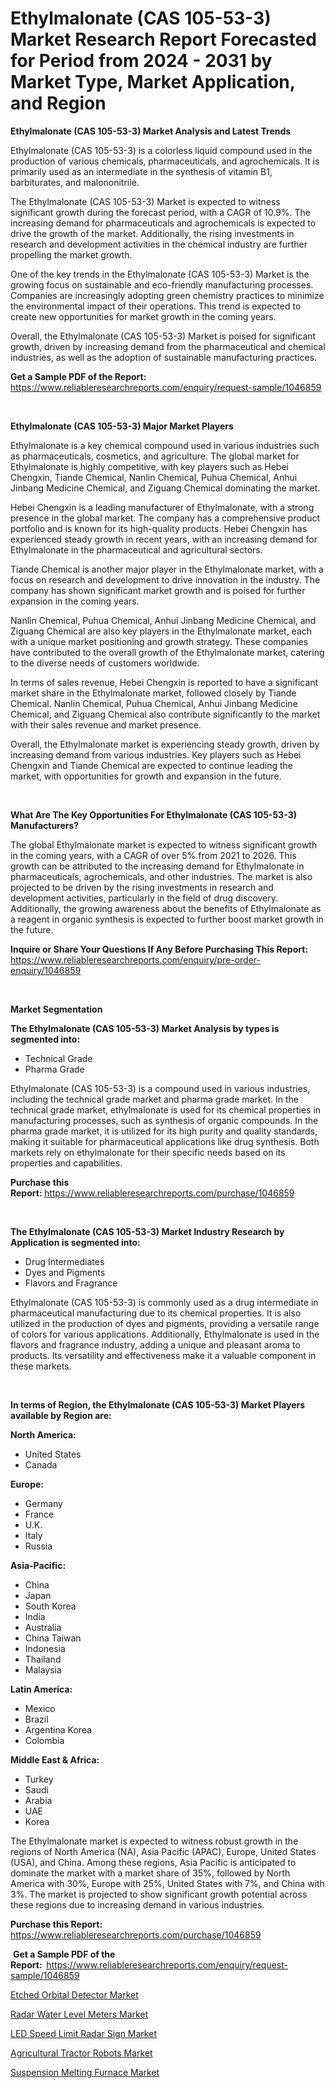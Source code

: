 <p><h1>Ethylmalonate (CAS 105-53-3) Market Research Report Forecasted for Period from 2024 -  2031 by Market Type, Market Application, and Region</h1></p><p><strong>Ethylmalonate (CAS 105-53-3) Market Analysis and Latest Trends</strong></p>
<p><p>Ethylmalonate (CAS 105-53-3) is a colorless liquid compound used in the production of various chemicals, pharmaceuticals, and agrochemicals. It is primarily used as an intermediate in the synthesis of vitamin B1, barbiturates, and malononitrile.</p><p>The Ethylmalonate (CAS 105-53-3) Market is expected to witness significant growth during the forecast period, with a CAGR of 10.9%. The increasing demand for pharmaceuticals and agrochemicals is expected to drive the growth of the market. Additionally, the rising investments in research and development activities in the chemical industry are further propelling the market growth.</p><p>One of the key trends in the Ethylmalonate (CAS 105-53-3) Market is the growing focus on sustainable and eco-friendly manufacturing processes. Companies are increasingly adopting green chemistry practices to minimize the environmental impact of their operations. This trend is expected to create new opportunities for market growth in the coming years.</p><p>Overall, the Ethylmalonate (CAS 105-53-3) Market is poised for significant growth, driven by increasing demand from the pharmaceutical and chemical industries, as well as the adoption of sustainable manufacturing practices.</p></p>
<p><strong>Get a Sample PDF of the Report:&nbsp;</strong> <a href="https://www.reliableresearchreports.com/enquiry/request-sample/1046859">https://www.reliableresearchreports.com/enquiry/request-sample/1046859</a></p>
<p>&nbsp;</p>
<p><strong>Ethylmalonate (CAS 105-53-3) Major Market Players</strong></p>
<p><p>Ethylmalonate is a key chemical compound used in various industries such as pharmaceuticals, cosmetics, and agriculture. The global market for Ethylmalonate is highly competitive, with key players such as Hebei Chengxin, Tiande Chemical, Nanlin Chemical, Puhua Chemical, Anhui Jinbang Medicine Chemical, and Ziguang Chemical dominating the market.</p><p>Hebei Chengxin is a leading manufacturer of Ethylmalonate, with a strong presence in the global market. The company has a comprehensive product portfolio and is known for its high-quality products. Hebei Chengxin has experienced steady growth in recent years, with an increasing demand for Ethylmalonate in the pharmaceutical and agricultural sectors.</p><p>Tiande Chemical is another major player in the Ethylmalonate market, with a focus on research and development to drive innovation in the industry. The company has shown significant market growth and is poised for further expansion in the coming years.</p><p>Nanlin Chemical, Puhua Chemical, Anhui Jinbang Medicine Chemical, and Ziguang Chemical are also key players in the Ethylmalonate market, each with a unique market positioning and growth strategy. These companies have contributed to the overall growth of the Ethylmalonate market, catering to the diverse needs of customers worldwide.</p><p>In terms of sales revenue, Hebei Chengxin is reported to have a significant market share in the Ethylmalonate market, followed closely by Tiande Chemical. Nanlin Chemical, Puhua Chemical, Anhui Jinbang Medicine Chemical, and Ziguang Chemical also contribute significantly to the market with their sales revenue and market presence.</p><p>Overall, the Ethylmalonate market is experiencing steady growth, driven by increasing demand from various industries. Key players such as Hebei Chengxin and Tiande Chemical are expected to continue leading the market, with opportunities for growth and expansion in the future.</p></p>
<p>&nbsp;</p>
<p><strong>What Are The Key Opportunities For Ethylmalonate (CAS 105-53-3) Manufacturers?</strong></p>
<p><p>The global Ethylmalonate market is expected to witness significant growth in the coming years, with a CAGR of over 5% from 2021 to 2026. This growth can be attributed to the increasing demand for Ethylmalonate in pharmaceuticals, agrochemicals, and other industries. The market is also projected to be driven by the rising investments in research and development activities, particularly in the field of drug discovery. Additionally, the growing awareness about the benefits of Ethylmalonate as a reagent in organic synthesis is expected to further boost market growth in the future.</p></p>
<p><strong>Inquire or Share Your Questions If Any Before Purchasing This Report:</strong> <a href="https://www.reliableresearchreports.com/enquiry/pre-order-enquiry/1046859">https://www.reliableresearchreports.com/enquiry/pre-order-enquiry/1046859</a></p>
<p>&nbsp;</p>
<p><strong>Market Segmentation</strong></p>
<p><strong>The Ethylmalonate (CAS 105-53-3) Market Analysis by types is segmented into:</strong></p>
<p><ul><li>Technical Grade</li><li>Pharma Grade</li></ul></p>
<p><p>Ethylmalonate (CAS 105-53-3) is a compound used in various industries, including the technical grade market and pharma grade market. In the technical grade market, ethylmalonate is used for its chemical properties in manufacturing processes, such as synthesis of organic compounds. In the pharma grade market, it is utilized for its high purity and quality standards, making it suitable for pharmaceutical applications like drug synthesis. Both markets rely on ethylmalonate for their specific needs based on its properties and capabilities.</p></p>
<p><strong>Purchase this Report:&nbsp;</strong><a href="https://www.reliableresearchreports.com/purchase/1046859">https://www.reliableresearchreports.com/purchase/1046859</a></p>
<p>&nbsp;</p>
<p><strong>The Ethylmalonate (CAS 105-53-3) Market Industry Research by Application is segmented into:</strong></p>
<p><ul><li>Drug Intermediates</li><li>Dyes and Pigments</li><li>Flavors and Fragrance</li></ul></p>
<p><p>Ethylmalonate (CAS 105-53-3) is commonly used as a drug intermediate in pharmaceutical manufacturing due to its chemical properties. It is also utilized in the production of dyes and pigments, providing a versatile range of colors for various applications. Additionally, Ethylmalonate is used in the flavors and fragrance industry, adding a unique and pleasant aroma to products. Its versatility and effectiveness make it a valuable component in these markets.</p></p>
<p>&nbsp;</p>
<p><strong>In terms of Region, the Ethylmalonate (CAS 105-53-3) Market Players available by Region are:</strong></p>
<p>
    <p> <strong> North America: </strong>
        <ul>
            <li>United States</li>
            <li>Canada</li>
        </ul>
        </p> 
    <p> <strong> Europe: </strong>
        <ul>
            <li>Germany</li>
            <li>France</li>
            <li>U.K.</li>
            <li>Italy</li>
            <li>Russia</li>
        </ul>
        </p> 
    <p> <strong> Asia-Pacific: </strong>
        <ul>
            <li>China</li>
            <li>Japan</li>
            <li>South Korea</li>
            <li>India</li>
            <li>Australia</li>
            <li>China Taiwan</li>
            <li>Indonesia</li>
            <li>Thailand</li>
            <li>Malaysia</li>
        </ul>
        </p> 
    <p> <strong> Latin America: </strong>
        <ul>
            <li>Mexico</li>
            <li>Brazil</li>
            <li>Argentina Korea</li>
            <li>Colombia</li>
        </ul>
        </p> 
    <p> <strong> Middle East & Africa: </strong>
        <ul>
            <li>Turkey</li>
            <li>Saudi</li>
            <li>Arabia</li>
            <li>UAE</li>
            <li>Korea</li>
        </ul>
    </p>
    </p>
<p><p>The Ethylmalonate market is expected to witness robust growth in the regions of North America (NA), Asia Pacific (APAC), Europe, United States (USA), and China. Among these regions, Asia Pacific is anticipated to dominate the market with a market share of 35%, followed by North America with 30%, Europe with 25%, United States with 7%, and China with 3%. The market is projected to show significant growth potential across these regions due to increasing demand in various industries.</p></p>
<p><strong>Purchase this Report: </strong><a href="https://www.reliableresearchreports.com/purchase/1046859">https://www.reliableresearchreports.com/purchase/1046859</a></p>
<p>&nbsp;<strong>Get a Sample PDF of the Report:&nbsp;&nbsp;</strong><a href="https://www.reliableresearchreports.com/enquiry/request-sample/1046859">https://www.reliableresearchreports.com/enquiry/request-sample/1046859</a></p>
<p><strong></strong></p>
<p><p><a href="https://medium.com/@tommiesmith8654/etched-orbital-detector-market-furnishes-information-on-market-share-market-trends-and-market-c0d22433d5a3">Etched Orbital Detector Market</a></p><p><a href="https://medium.com/@tommiesmith8654/radar-water-level-meters-market-trends-and-market-analysis-forecasted-for-period-2024-2031-90eb7437b828">Radar Water Level Meters Market</a></p><p><a href="https://medium.com/@tommiesmith8654/analyzing-led-speed-limit-radar-sign-market-global-industry-perspective-and-forecast-2024-to-1eb6b761fc88">LED Speed Limit Radar Sign Market</a></p><p><a href="https://medium.com/@tommiesmith8654/agricultural-tractor-robots-market-share-evolution-and-market-growth-trends-2024-2031-60873d201294">Agricultural Tractor Robots Market</a></p><p><a href="https://medium.com/@tommiesmith8654/suspension-melting-furnace-market-outlook-industry-overview-and-forecast-2024-to-2031-34766a50a700">Suspension Melting Furnace Market</a></p></p>